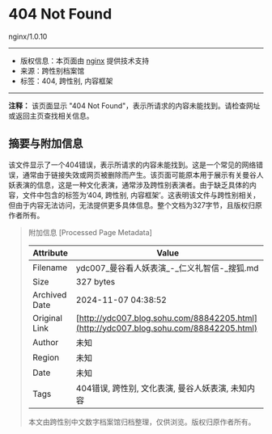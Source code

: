 # 404 Not Found

nginx/1.0.10 

---

* 版权信息：本页面由 [nginx](http://nginx.org/) 提供技术支持
* 来源：跨性别档案馆
* 标签：404, 跨性别, 内容框架

---

**注释：** 该页面显示 "404 Not Found"，表示所请求的内容未能找到。请检查网址或返回主页查找相关信息。

## 摘要与附加信息

<!-- tcd_abstract -->
该文件显示了一个404错误，表示所请求的内容未能找到。这是一个常见的网络错误，通常由于链接失效或网页被删除而产生。该页面可能原本用于展示有关曼谷人妖表演的信息，这是一种文化表演，通常涉及跨性别表演者。由于缺乏具体的内容，文件中包含的标签为‘404, 跨性别, 内容框架’。这表明该文件与跨性别相关，但由于内容无法访问，无法提供更多具体信息。整个文档为327字节，且版权归原作者所有。
<!-- tcd_abstract_end -->

> 附加信息 [Processed Page Metadata]
>
> | Attribute       | Value                                  |
> |-----------------|----------------------------------------|
> | Filename        | ydc007_曼谷看人妖表演_-_仁义礼智信-_搜狐.md                             |
> | Size            | 327 bytes                           |
> | Archived Date   | 2024-11-07 04:38:52                             |
> | Original Link   | [http://ydc007.blog.sohu.com/88842205.html](http://ydc007.blog.sohu.com/88842205.html)                       |
> | Author          | 未知                               |
> | Region          | 未知                               |
> | Date            | 未知                                 |
> | Tags            | 404错误, 跨性别, 文化表演, 曼谷人妖表演, 未知内容                                 |
>
> 本文由跨性别中文数字档案馆归档整理，仅供浏览。版权归原作者所有。
>